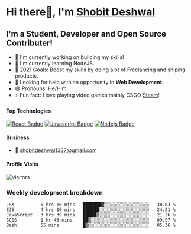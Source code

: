 # Hi there👋, I'm [Shobit Deshwal](https://shobitdeshwal.netlify.app/)

## I'm a Student, Developer and Open Source Contributer!

- 🔭 I'm currently working on building my skills!
- 🌱 I'm currently learning NodeJS.
- 🥅 2021 Goals: Boost my skills by doing alot of Freelancing and shiping products.
- 🤔 Looking for help with an opportunity in **Web Development**.
- 😄 Pronouns: He/Him.
- ⚡ Fun fact: I love playing video games mainly CSGO [Steam](https://steamcommunity.com/id/shobit1337/)!

<!-- ### Latest Blog Posts -->

<!-- BLOG-POST-LIST:START -->
<!-- BLOG-POST-LIST:END -->

#### Top Technologies

<!-- TODO: Make technologies links takes you to repositories -->

[![React Badge](https://img.shields.io/badge/-React-61DBFB?style=for-the-badge&labelColor=black&logo=react&logoColor=61DBFB)](#) [![Javascript Badge](https://img.shields.io/badge/-Javascript-F0DB4F?style=for-the-badge&labelColor=black&logo=javascript&logoColor=F0DB4F)](#) [![Nodejs Badge](https://img.shields.io/badge/-Nodejs-3C873A?style=for-the-badge&labelColor=black&logo=node.js&logoColor=3C873A)](#)

#### Business

- :email: shobitdeshwal1337@gmail.com

#### Profile Visits

![visitors](https://visitor-badge.glitch.me/badge?page_id=shobit1337.shobit1337)

### Weekly development breakdown

<!--START_SECTION:waka-->
```text
JSX          5 hrs 10 mins   ███████▓░░░░░░░░░░░░░░░░░   30.03 % 
EJS          4 hrs 10 mins   ██████░░░░░░░░░░░░░░░░░░░   24.21 % 
JavaScript   3 hrs 39 mins   █████▒░░░░░░░░░░░░░░░░░░░   21.26 % 
SCSS         1 hr 43 mins    ██▒░░░░░░░░░░░░░░░░░░░░░░   09.97 % 
Bash         55 mins         █▒░░░░░░░░░░░░░░░░░░░░░░░   05.36 % 
```
<!--END_SECTION:waka-->
